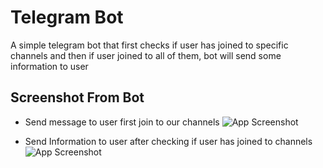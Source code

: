 
# Telegram Bot

A simple telegram bot that first checks if user has joined to specific channels and then if user joined to all of them, bot will send some information to user


## Screenshot From Bot
 - Send message to user first join to our channels
  ![App Screenshot](https://parsiweb.iapp.ir/Screenshot%202024-04-18%20220014.png)
<!-- <img src="https://parsiweb.iapp.ir/Screenshot%202024-04-18%20220014.png" width="500" height="500"> -->
 - Send Information to user after checking if user has joined to channels
 ![App Screenshot](https://parsiweb.iapp.ir/Screenshot%202024-04-18%20215238.png)
<!-- <img src="https://parsiweb.iapp.ir/Screenshot%202024-04-18%20215238.png" width="500" height="500"> -->

